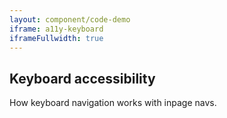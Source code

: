 ```yaml
---
layout: component/code-demo
iframe: a11y-keyboard
iframeFullwidth: true
---
```

## Keyboard accessibility

How keyboard navigation works with inpage navs.
